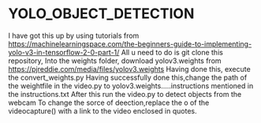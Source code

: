 # YOLO_OBJECT_DETECTION
I have got this up by using tutorials from https://machinelearningspace.com/the-beginners-guide-to-implementing-yolo-v3-in-tensorflow-2-0-part-1/
All u need to do is git clone this repository,
Into the weights folder, download yolov3.weights from https://pjreddie.com/media/files/yolov3.weights
Having done this, execute the convert_weights.py
Having successfully done this,change the path of the weightfile in the video.py to yolov3.weights.....instructions mentioned in 
the instructions.txt
After this run the video.py to detect objects from the webcam
To change the sorce of deection,replace the o of the videocapture() with a link to the video enclosed in quotes.
